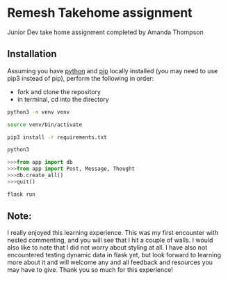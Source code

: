 # Remesh Takehome assignment

Junior Dev take home assignment completed by Amanda Thompson

## Installation
Assuming you have [python](https://www.python.org/) and [pip](https://pip.pypa.io/en/stable/) locally installed (you may need to use pip3 instead of pip), perform the following in order:

- fork and clone the repository
- in terminal, cd into the directory

```bash 
python3 -m venv venv
```
```bash 
source venv/bin/activate
```

```bash
pip3 install -r requirements.txt
```
```bash
python3
```

```python
>>>from app import db
>>>from app import Post, Message, Thought
>>>db.create_all()
>>>quit()
```

```bash
flask run
```


## Note:
I really enjoyed this learning experience. This was my first encounter with nested commenting, and you will see that I hit a couple of walls. I would also like to note that I did not worry about styling at all. I have also not encountered testing dynamic data in flask yet, but look forward to learning more about it and will welcome any and all feedback and resources you may have to give. Thank you so much for this experience!





